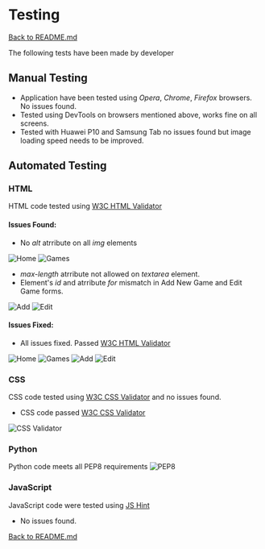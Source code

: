 # Testing
[Back to README.md](README.md)

The following tests have been made by developer

## Manual Testing
- Application have been tested using _Opera_, _Chrome_, _Firefox_ browsers. No issues found.
- Tested using DevTools on browsers mentioned above, works fine on all screens.
- Tested with Huawei P10 and Samsung Tab no issues found but image loading speed needs to be improved.

## Automated Testing
### HTML
HTML code tested using [W3C HTML Validator](https://validator.w3.org/)

#### Issues Found:
- No _alt_ atrribute on all _img_ elements

![Home](testing/NuHtml-v-home.png)
![Games](testing/NuHtml-v-games.png)

- _max-length_ atrribute not allowed on _textarea_ element.
- Element's _id_ and atrribute _for_ mismatch in Add New Game and Edit Game forms.

![Add](testing/nuhtml-v-add.png)
![Edit](testing/nuhtml-v-edit.png)

#### Issues Fixed:
- All issues fixed. Passed [W3C HTML Validator](https://validator.w3.org/)

![Home](testing/nuhtml-v-home-fixed.png)
![Games](testing/nuhtml-v-games-fixed.png)
![Add](testing/nuhtml-v-add-fixed.png)
![Edit](testing/nuhtml-v-edit-fixed.png)

### CSS
CSS code tested using [W3C CSS Validator](https://jigsaw.w3.org/css-validator/) and no issues found.
- CSS code passed [W3C CSS Validator](https://jigsaw.w3.org/css-validator/)

![CSS Validator](testing/validatedCSS.png)


### Python 
Python code meets all PEP8 requirements
![PEP8](testing/pep8.png)

### JavaScript
JavaScript code were tested using [JS Hint](https://jshint.com/)
- No issues found.

[Back to README.md](README.md)